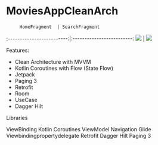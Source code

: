 # MoviesAppCleanArch

         HomeFragment  | SearchFragment
:-------------------------:|:-------------------------:
![](https://user-images.githubusercontent.com/33147153/186776147-2831df8e-86e8-4ca8-abb1-bcb12ead65f7.png)  |  ![](https://user-images.githubusercontent.com/33147153/186775614-39888d34-eead-4b8c-b1a7-41d0619fe2fa.png)


Features:

- Clean Architecture with MVVM
- Kotlin Coroutines with Flow (State Flow)
- Jetpack
- Paging 3
- Retrofit
- Room
- UseCase
- Dagger Hilt

Libraries 

ViewBinding
Kotlin Coroutines
ViewModel
Navigation
Glide
Viewbindingpropertydelegate
Retrofit
Dagger Hilt
Paging 3
